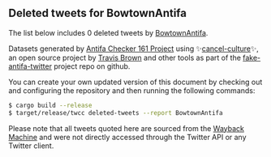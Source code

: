 ## Deleted tweets for BowtownAntifa

The list below includes 0 deleted tweets by
[BowtownAntifa](https://twitter.com/BowtownAntifa).



Datasets generated by [Antifa Checker 161 Project](https://twitter.com/antifacheck161) using ✨[cancel-culture](https://github.com/travisbrown/cancel-culture)✨, an open source project by 
[Travis Brown](https://twitter.com/travisbrown) and other tools as part of the 
[fake-antifa-twitter](https://github.com/antifacheck161/fake-antifa-twitter) project repo on github.

You can create your own updated version of this document by checking out and configuring the
repository and then running the following commands:

```bash
$ cargo build --release
$ target/release/twcc deleted-tweets --report BowtownAntifa
```

Please note that all tweets quoted here are sourced from the
[Wayback Machine](https://web.archive.org) and were not directly accessed through the Twitter API or
any Twitter client.

